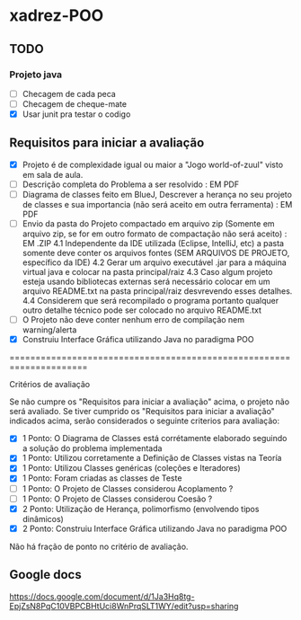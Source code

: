 # xadrez-POO
## TODO
### Projeto java
- [ ] Checagem de cada peca
- [ ] Checagem de cheque-mate
- [x] Usar junit pra testar o codigo

## Requisitos para iniciar a avaliação

- [x] Projeto é de complexidade igual ou maior a "Jogo world-of-zuul" visto em sala de aula.
- [ ] Descrição completa do Problema a ser resolvido : EM PDF
- [ ] Diagrama de classes feito em BlueJ, Descrever a herança no seu projeto de classes e sua importancia (não será aceito em outra ferramenta) : EM PDF
- [ ] Envio da pasta do Projeto compactado em arquivo zip (Somente em arquivo zip, se for em outro formato de compactação não será aceito) : EM .ZIP
  4.1 Independente da IDE utilizada (Eclipse, IntelliJ, etc) a pasta somente deve conter os arquivos fontes (SEM ARQUIVOS DE PROJETO, específico da IDE)
  4.2 Gerar um arquivo executável .jar para a máquina virtual java e colocar na pasta principal/raiz
  4.3 Caso algum projeto esteja usando bibliotecas externas será necessário colocar em um arquivo README.txt na pasta principal/raiz desvrevendo esses detalhes.
  4.4 Considerem que será recompilado o programa portanto qualquer outro detalhe técnico pode ser colocado no arquivo README.txt
- [ ] O Projeto não deve conter nenhum erro de compilação nem warning/alerta  
- [x] Construiu Interface Gráfica utilizando Java no paradigma POO

=====================================================================

Critérios de avaliação

Se não cumpre os "Requisitos para iniciar a avaliação" acima, o projeto não será avaliado.
Se tiver cumprido os "Requisitos para iniciar a avaliação" indicados acima, serão considerados o seguinte criterios para avaliação:

- [x] 1 Ponto: O Diagrama de Classes está corrétamente elaborado seguindo a solução do problema implementada
- [x] 1 Ponto: Utilizou corretamente a Definição de Classes vistas na Teoría
- [x] 1 Ponto: Utilizou Classes genéricas (coleções e Iteradores)
- [x] 1 Ponto: Foram criadas as classes de Teste
- [ ] 1 Ponto: O Projeto de Classes considerou Acoplamento ?
- [ ] 1 Ponto: O Projeto de Classes considerou Coesão ?
- [x] 2 Ponto: Utilização de Herança, polimorfismo (envolvendo tipos dinâmicos)
- [x] 2 Ponto: Construiu Interface Gráfica utilizando Java no paradigma POO

Não há fração de ponto no critério de avaliação.

## Google docs
https://docs.google.com/document/d/1Ja3Hq8tg-EpjZsN8PqC10VBPCBHtUci8WnPrqSLT1WY/edit?usp=sharing
